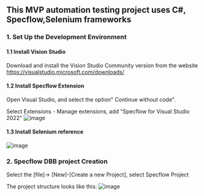 ## This MVP automation testing project uses C#, Specflow,Selenium frameworks
### 1. Set Up the Development Environment
  ####   1.1 Install Vision Studio
  Download and install the Vision Studio Community version from the website https://visualstudio.microsoft.com/downloads/
  ####   1.2 Install Specflow Extension
  Open Visual Studio, and select the option" Continue without code".
  
  Select Extensions - Manage extensions, add "Specflow for Visual Studio 2022"
  ![image](https://github.com/user-attachments/assets/8e9b6fd0-99a5-4db6-855d-f694d59632c0)

  ####   1.3 Install Selenium reference

  ![image](https://github.com/user-attachments/assets/4dc742c5-4b9b-4880-83d2-ea33d2c87c57)

  
### 2. Specflow DBB project Creation
Select the [file]-> [New]-[Create a new Project], select Specflow Project

The project structure looks like this:
![image](https://github.com/user-attachments/assets/522ede20-2778-405f-b338-5e9ddf6ec686)


